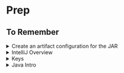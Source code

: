 # Prep

## To Remember

<details markdown="block"><summary>Create an artifact configuration for the JAR</summary>



* From the main menu, select File | Project Structure (⌘ ;) and click Artifacts
* Click the Add button, point to JAR and select From modules with dependencies
* To the right of the Main Class field, click the Browse button and select HelloWorld (com.example.helloworld) in the dialog that opens
* Apply the changes and close the dialog
</details>


<details markdown="block"><summary>IntelliJ Overview</summary>

<details markdown="block"><summary>Your First Java App</summary>

Until the part about packaging.

Creating a project
Exploring the project structure
Creating a package and a class
Writing code for the HelloWorld class
Using a live template for the main() method
Using code auto-completion
Using a live template for println()
Building and running the application

</details>

<details markdown="block"><summary>Debugging Java</summary>

Follow through all the directions in every section of this page.

Before you start…
Putting breakpoints
Starting a debugger session
Stepping through the application
Stepping through the statements directly
Stepping through the method calls

</details>

<details markdown="block"><summary>Submitting Your Work</summary>

Capture screenshots of your code and its output. Consolidate them into a folder and submit it into the Canvas assignment designated for the Java Tutorial prework.

Capture screenshots of you debugging your code. Write something offering your own definitions and explanations for each of these debugging concepts:

Breakpoint
Step-to-next-line
Step-inside-function-call
Step-out-of-function-call

</details>


</details>

<details markdown="block"><summary>Keys</summary>

Java is OOP
<details markdown="block"><summary>Example</summary>

```java
public class Main {
    public static void main(String[] args) {
        System.out.println("Hello World");
    }
}

```

</details>

## Introductory

`public` - can be accessed from anywhere
`static` - can be accessed without creating an instance of the class
`void` - does not return anything
`main` - the entry point of the program
`System` - a pre-defined class in java that holds useful methods and variables
`System.out` - a static variable within system that represents the standard output of the program
`println` - a method that can be used to print a line

## Variables and Types

## Conditionals

## Arrays

## Functions

## Objects

## Compiling and Running with Arguments

## Inheritance

## Try and Catch

## Abstract Classes

## Interfaces


</details>

<details markdown="block"><summary>Java Intro</summary>

* Java = OOP

* Java objects are part of so called classes

* Every line in java that can actually be run needs to be in a  class. This is because java is an OOP language.

```java
public class Main {
    public static void main(String[] args) {
        System.out.println("Hello World");
    }
}


public class Main {//class name and public means any other class can access it
    public static void main(String[] args) {// this is the entry point of the program.
        System.out.println("Hello World");
    }
}
```

* public means that any other class can access it.
* static means you can run the method without creating an instance of the Main class.
* void means that the method does not return anything.
* main is the name of the method.
* The arguments we get inside the method are the arguments taht we will get when we run the program with parameters.

* `System` is a pre-defined class in java that holds useful methods and variables.

* System`.out` is a statc variable within system that represents the standard output of the program.

* `println` is a method that can be used to print a line.

* We must declare a public class with the same name as the file name.




</details>